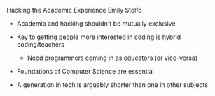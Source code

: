 Hacking the Academic Experience
Emily Stolfo

- Academia and hacking shouldn't be mutually exclusive
- Key to getting people more interested in coding is hybrid coding/teachers
  - Need programmers coming in as educators (or vice-versa)

- Foundations of Computer Science are essential
- A generation in tech is arguably shorter than one in other subjects
